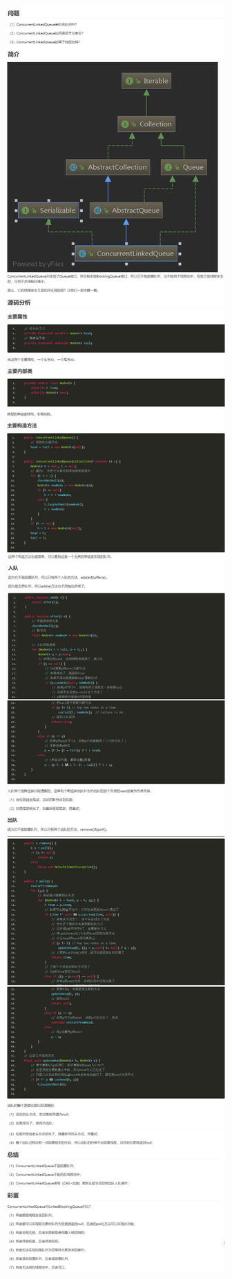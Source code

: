 ![](./image/8-1.png)
![](./image/8-2.png)
![](./image/8-3.png)
![](./image/8-4.png)
![](./image/8-5.png)
![](./image/8-6.png)
![](./image/8-7.png)
![](./image/8-8.png)
![](./image/8-9.png)